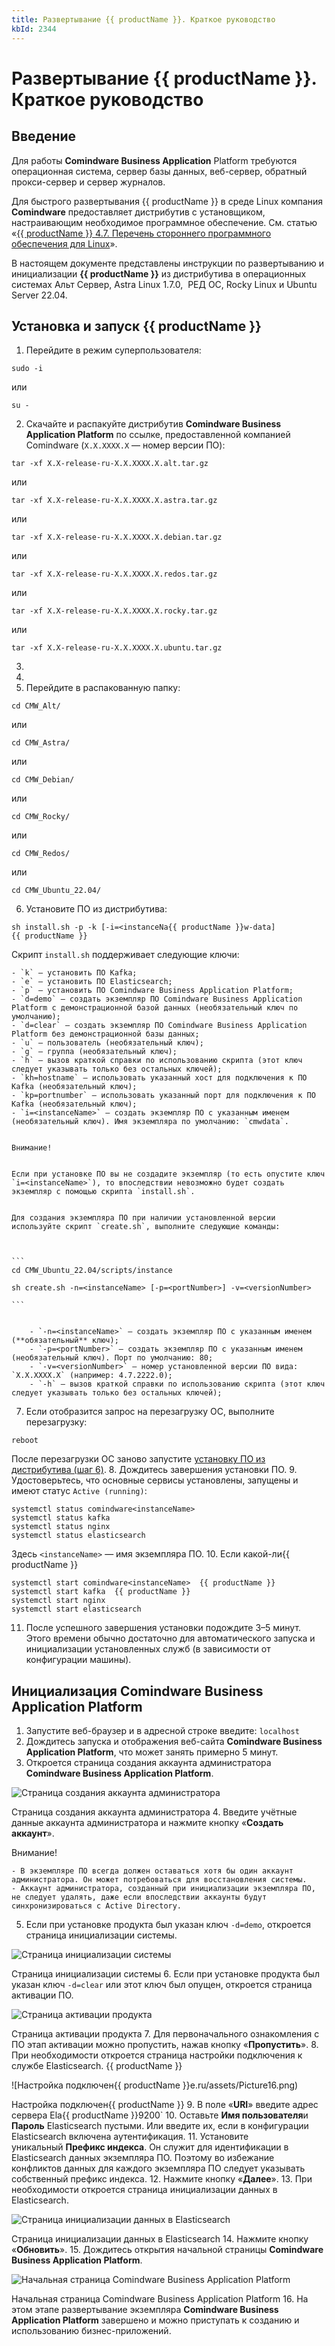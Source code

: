 ```yaml
---
title: Развертывание {{ productName }}. Краткое руководство
kbId: 2344
---
```


# Развертывание {{ productName }}. Краткое руководство

## Введение

Для работы **Comindware Business Application** Platform требуются операционная система, сервер базы данных, веб-сервер, обратный прокси-сервер и сервер журналов.

Для быстрого развертывания {{ productName }} в среде Linux компания **Comindware** предоставляет дистрибутив с установщиком, настраивающим необходимое программное обеспечение. См. статью «[{{ productName }} 4.7. Перечень стороннего программного обеспечения для Linux](https://kb.comindware.ru/article.php?id=2398)».

В настоящем документе представлены инструкции по развертыванию и инициализации **{{ productName }}** из дистрибутива в операционных системах Альт Сервер, Astra Linux 1.7.0,  РЕД ОС, Rocky Linux и Ubuntu Server 22.04.

## Установка и запуск {{ productName }}

1. Перейдите в режим суперпользователя:


```
sudo -i
```


или


```{{ productName }}
su -
```
2. Скачайте и распакуйте дистрибутив **Comindware Business Application Platform** по ссылке, предоставленной компанией Comindware (`X.X.XXXX.X` — номер версии ПО):


```
tar -xf X.X-release-ru-X.X.XXXX.X.alt.tar.gz
```

или


```
tar -xf X.X-release-ru-X.X.XXXX.X.astra.tar.gz
```

или


```
tar -xf X.X-release-ru-X.X.XXXX.X.debian.tar.gz
```

или

```
tar -xf X.X-release-ru-X.X.XXXX.X.redos.tar.gz
```

или

```
tar -xf X.X-release-ru-X.X.XXXX.X.rocky.tar.gz
```

или

```
tar -xf X.X-release-ru-X.X.XXXX.X.ubuntu.tar.gz
```
3. 
4. 
5. Перейдите в распакованную папку:


```
cd CMW_Alt/
```

или


```
cd CMW_Astra/
```

или

```
cd CMW_Debian/
```

или

```
cd CMW_Rocky/
```

или

```
cd CMW_Redos/
```

или

```
cd CMW_Ubuntu_22.04/
```
6. Установите ПО из дистрибутива:


```{{ productName }}
sh install.sh -p -k [-i=<instanceNa{{ productName }}w-data]  
{{ productName }}
```

Скрипт `install.sh` поддерживает следующие ключи:

	- `k` — установить ПО Kafka;
	- `e` — установить ПО Elasticsearch;
	- `p` — установить ПО Comindware Business Application Platform;
	- `d=demo` — создать экземпляр ПО Comindware Business Application Platform c демонстрационной базой данных (необязательный ключ по умолчанию);
	- `d=clear` — создать экземпляр ПО Comindware Business Application Platform без демонстрационной базы данных;
	- `u` — пользователь (необязательный ключ);
	- `g` — группа (необязательный ключ);
	- `h` — вызов краткой справки по использованию скрипта (этот ключ следует указывать только без остальных ключей);
	- `kh=hostname` — использовать указанный хост для подключения к ПО Kafka (необязательный ключ);
	- `kp=portnumber` — использовать указанный порт для подключения к ПО Kafka (необязательный ключ);
	- `i=<instanceName>` — создать экземпляр ПО с указанным именем (необязательный ключ). Имя экземпляра по умолчанию: `cmwdata`.

	
	Внимание!
	
	
	Если при установке ПО вы не создадите экземпляр (то есть опустите ключ `i=<instanceName>`), то впоследствии невозможно будет создать экземпляр с помощью скрипта `install.sh`.
	
	
	Для создания экземпляра ПО при наличии установленной версии используйте скрипт `create.sh`, выполните следующие команды:
	
	
	
	```
	cd CMW_Ubuntu_22.04/scripts/instance  
	  
	sh create.sh -n=<instanceName> [-p=<portNumber>] -v=<versionNumber>  
	
	```
	
	
		- `-n=<instanceName>` — создать экземпляр ПО с указанным именем (**обязательный** ключ);
		- `-p=<portNumber>` — создать экземпляр ПО с указанным именем (необязательный ключ). Порт по умолчанию: 80;
		- `-v=<versionNumber>` — номер установленной версии ПО вида: `X.X.XXXX.X` (например: 4.7.2222.0);
		- `-h` — вызов краткой справки по использованию скрипта (этот ключ следует указывать только без остальных ключей);
7. Если отобразится запрос на перезагрузку ОС, выполните перезагрузку:   

```
reboot
```


После перезагрузки ОС заново запустите [установку ПО из дистрибутива (шаг 6)](#install.sh).
8. Дождитесь завершения установки ПО.
9. Удостоверьтесь, что основные сервисы установлены, запущены и имеют статус `Active (running)`:   

```
systemctl status comindware<instanceName>  
systemctl status kafka  
systemctl status nginx  
systemctl status elasticsearch 
```

Здесь `<instanceName>` — имя экземпляра ПО.
10. Если какой-ли{{ productName }}

```
systemctl start comindware<instanceName>  {{ productName }}
systemctl start kafka  {{ productName }}
systemctl start nginx  
systemctl start elasticsearch  

```
11. После успешного завершения установки подождите 3–5 минут. Этого времени обычно достаточно для автоматического запуска и инициализации установленных служб (в зависимости от конфигурации машины).

## Инициализация Comindware Business Application Platform

1. Запустите веб-браузер и в адресной строке введите: `localhost`
2. Дождитесь запуска и отображения веб-сайта **Comindware Business Application Platform**, что может занять примерно 5 минут.
3. Откроется страница создания аккаунта администратора **Comindware Business Application Platform**.


![Страница создания аккаунта администратора](https://kb.comindware.ru/assets/Picture14.png)

Страница создания аккаунта администратора
4. Введите учётные данные аккаунта администратора и нажмите кнопку «**Создать аккаунт**».


Внимание!

	- В экземпляре ПО всегда должен оставаться хотя бы один аккаунт администратора. Он может потребоваться для восстановления системы.
	- Аккаунт администратора, созданный при инициализации экземпляра ПО, не следует удалять, даже если впоследствии аккаунты будут синхронизироваться с Active Directory.
5. Если при установке продукта был указан ключ `-d=demo`, откроется страница инициализации системы.

![Страница инициализации системы](https://kb.comindware.ru/assets/img_63452e8529cca.png)

Страница инициализации системы
6. Если при установке продукта был указан ключ `-d=clear` или этот ключ был опущен, откроется страница активации ПО.


![Страница активации продукта](https://kb.comindware.ru/assets/Picture15.png)

Страница активации продукта
7. Для первоначального ознакомления с ПО этап активации можно пропустить, нажав кнопку «**Пропустить**».
8. При необходимости откроется страница настройки подключения к службе Elasticsearch.
{{ productName }}

![Настройка подключен{{ productName }}e.ru/assets/Picture16.png)

Настройка подключен{{ productName }}
9. В поле «**URI**» введите адрес сервера Ela{{ productName }}9200`
10. Оставьте **Имя пользователя**и **Пароль** Elasticsearch пустыми. Или введите их, если в конфигурации Elasticsearch включена аутентификация.
11. Установите уникальный **Префикс индекса**. Он служит для идентификации в Elasticsearch данных экземпляра ПО. Поэтому во избежание конфликтов данных для каждого экземпляра ПО следует указывать собственный префикс индекса.
12. Нажмите кнопку «**Далее**».
13. При необходимости откроется страница инициализации данных в Elasticsearch.


![Страница инициализации данных в Elasticsearch](https://kb.comindware.ru/assets/Picture17.png)

Страница инициализации данных в Elasticsearch
14. Нажмите кнопку «**Обновить**».
15. Дождитесь открытия начальной страницы **Comindware Business Application Platform**.


![Начальная страница Comindware Business Application Platform](https://kb.comindware.ru/assets/img_63452e9321257.png)

Начальная страница Comindware Business Application Platform
16. На этом этапе развертывание экземпляра **Comindware Business Application Platform** завершено и можно приступать к созданию и использованию бизнес-приложений.



